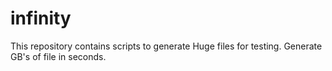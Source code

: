 # infinity
This repository contains scripts to generate Huge files for testing.
Generate GB's of file in seconds.
